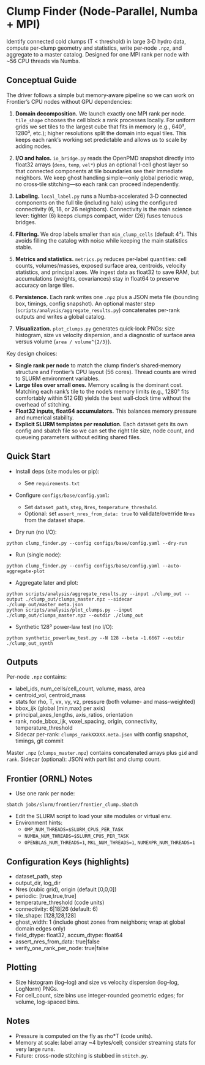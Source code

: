 # Clump Finder (Node-Parallel, Numba + MPI)

Identify connected cold clumps (T < threshold) in large 3‑D hydro data, compute per‑clump geometry and statistics, write per‑node `.npz`, and aggregate to a master catalog. Designed for one MPI rank per node with ~56 CPU threads via Numba.

## Conceptual Guide

The driver follows a simple but memory‑aware pipeline so we can work on Frontier’s CPU nodes without GPU dependencies:

1. **Domain decomposition.** We launch exactly one MPI rank per node. `tile_shape` chooses the cell block a rank processes locally. For uniform grids we set tiles to the largest cube that fits in memory (e.g., 640³, 1280³, etc.); higher resolutions split the domain into equal tiles. This keeps each rank’s working set predictable and allows us to scale by adding nodes.

2. **I/O and halos.** `io_bridge.py` reads the OpenPMD snapshot directly into float32 arrays (`dens`, `temp`, `vel*`) plus an optional 1‑cell ghost layer so that connected components at tile boundaries see their immediate neighbors. We keep ghost handling simple—only global periodic wrap, no cross‑tile stitching—so each rank can proceed independently.

3. **Labeling.** `local_label.py` runs a Numba‑accelerated 3‑D connected components on the full tile (including halo) using the configured connectivity (6, 18, or 26 neighbors). Connectivity is the main science lever: tighter (6) keeps clumps compact, wider (26) fuses tenuous bridges.

4. **Filtering.** We drop labels smaller than `min_clump_cells` (default 4³). This avoids filling the catalog with noise while keeping the main statistics stable.

5. **Metrics and statistics.** `metrics.py` reduces per‑label quantities: cell counts, volumes/masses, exposed surface area, centroids, velocity statistics, and principal axes. We ingest data as float32 to save RAM, but accumulations (weights, covariances) stay in float64 to preserve accuracy on large tiles.

6. **Persistence.** Each rank writes one `.npz` plus a JSON meta file (bounding box, timings, config snapshot). An optional master step (`scripts/analysis/aggregate_results.py`) concatenates per-rank outputs and writes a global catalog.

7. **Visualization.** `plot_clumps.py` generates quick‑look PNGs: size histogram, size vs velocity dispersion, and a diagnostic of surface area versus volume (`area / volume^{2/3}`).

Key design choices:

- **Single rank per node** to match the clump finder’s shared‑memory structure and Frontier’s CPU layout (56 cores). Thread counts are wired to SLURM environment variables.
- **Large tiles over small ones.** Memory scaling is the dominant cost. Matching each rank’s tile to the node’s memory limits (e.g., 1280³ fits comfortably within 512 GB) yields the best wall‑clock time without the overhead of stitching.
- **Float32 inputs, float64 accumulators.** This balances memory pressure and numerical stability.
- **Explicit SLURM templates per resolution.** Each dataset gets its own config and sbatch file so we can set the right tile size, node count, and queueing parameters without editing shared files.

## Quick Start

- Install deps (site modules or pip):
  - See `requirements.txt`

- Configure `configs/base/config.yaml`:
  - Set `dataset_path`, `step`, `Nres`, `temperature_threshold`.
  - Optional: set `assert_nres_from_data: true` to validate/override `Nres` from the dataset shape.

- Dry run (no I/O):
```
python clump_finder.py --config configs/base/config.yaml --dry-run
```

- Run (single node):
```
python clump_finder.py --config configs/base/config.yaml --auto-aggregate-plot
```

- Aggregate later and plot:
```
python scripts/analysis/aggregate_results.py --input ./clump_out --output ./clump_out/clumps_master.npz --sidecar ./clump_out/master_meta.json
python scripts/analysis/plot_clumps.py --input ./clump_out/clumps_master.npz --outdir ./clump_out
```

- Synthetic 128³ power-law test (no I/O):
```
python synthetic_powerlaw_test.py --N 128 --beta -1.6667 --outdir ./clump_out_synth
```

## Outputs

Per‑node `.npz` contains:
- label_ids, num_cells/cell_count, volume, mass, area
- centroid_vol, centroid_mass
- stats for rho, T, vx, vy, vz, pressure (both volume- and mass-weighted)
- bbox_ijk (global [min,max) per axis)
- principal_axes_lengths, axis_ratios, orientation
- rank, node_bbox_ijk, voxel_spacing, origin, connectivity, temperature_threshold
- Sidecar per-rank: `clumps_rankXXXXX.meta.json` with config snapshot, timings, git commit

Master `.npz` (`clumps_master.npz`) contains concatenated arrays plus `gid` and `rank`.
Sidecar (optional): JSON with part list and clump count.

## Frontier (ORNL) Notes

- Use one rank per node:
```
sbatch jobs/slurm/frontier/frontier_clump.sbatch
```
- Edit the SLURM script to load your site modules or virtual env.
- Environment hints:
  - `OMP_NUM_THREADS=$SLURM_CPUS_PER_TASK`
  - `NUMBA_NUM_THREADS=$SLURM_CPUS_PER_TASK`
  - `OPENBLAS_NUM_THREADS=1`, `MKL_NUM_THREADS=1`, `NUMEXPR_NUM_THREADS=1`

## Configuration Keys (highlights)

- dataset_path, step
- output_dir, log_dir
- Nres (cubic grid), origin (default [0,0,0])
- periodic: [true,true,true]
- temperature_threshold (code units)
- connectivity: 6|18|26 (default: 6)
- tile_shape: [128,128,128]
- ghost_width: 1 (include ghost zones from neighbors; wrap at global domain edges only)
- field_dtype: float32, accum_dtype: float64
- assert_nres_from_data: true|false
- verify_one_rank_per_node: true|false

## Plotting

- Size histogram (log–log) and size vs velocity dispersion (log–log, LogNorm) PNGs.
- For cell_count, size bins use integer-rounded geometric edges; for volume, log-spaced bins.

## Notes

- Pressure is computed on the fly as rho*T (code units).
- Memory at scale: label array ~4 bytes/cell; consider streaming stats for very large runs.
- Future: cross-node stitching is stubbed in `stitch.py`.
